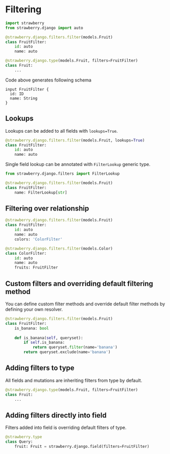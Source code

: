 # Filtering

```python
import strawberry
from strawberry.django import auto

@strawberry.django.filters.filter(models.Fruit)
class FruitFilter:
    id: auto
    name: auto
```

```python
@strawberry.django.type(models.Fruit, filters=FruitFilter)
class Fruit:
    ...
```

Code above generates following schema

```schema
input FruitFilter {
  id: ID
  name: String
}
```

## Lookups

Lookups can be added to all fields with `lookups=True`.

```python
@strawberry.django.filters.filter(models.Fruit, lookups=True)
class FruitFilter:
    id: auto
    name: auto
```

Single field lookup can be annotated with `FilterLookup` generic type.

```python
from strawberry.django.filters import FilterLookup

@strawberry.django.filters.filter(models.Fruit)
class FruitFilter:
    name: FilterLookup[str]
```

## Filtering over relationship

```python
@strawberry.django.filters.filter(models.Fruit)
class FruitFilter:
    id: auto
    name: auto
    colors: 'ColorFilter'

@strawberry.django.filters.filter(models.Color)
class ColorFilter:
    id: auto
    name: auto
    fruits: FruitFilter
```

## Custom filters and overriding default filtering method
You can define custom filter methods and override default filter methods by defining your own resolver.

```python
@strawberry.django.filters.filter(models.Fruit)
class FruitFilter:
    is_banana: bool
    
    def is_banana(self, queryset):
        if self.is_banana:
            return queryset.filter(name='banana')
        return queryset.exclude(name='banana')
```

## Adding filters to type

All fields and mutations are inheriting filters from type by default.

```python
@strawberry.django.type(models.Fruit, filters=FruitFilter)
class Fruit:
    ...
```

## Adding filters directly into field

Filters added into field is overriding default filters of type.

```python
@strawberry.type
class Query:
    fruit: Fruit = strawberry.django.field(filters=FruitFilter)
```
